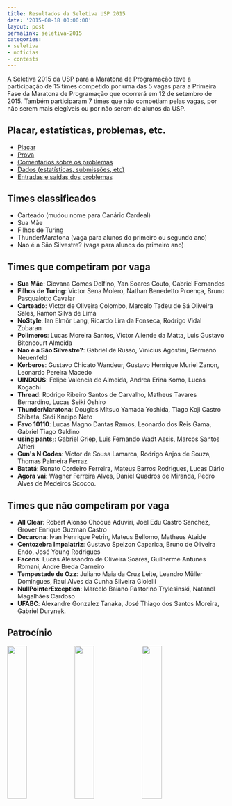 ```yaml
---
title: Resultados da Seletiva USP 2015
date: '2015-08-18 00:00:00'
layout: post
permalink: seletiva-2015
categories:
- seletiva
- noticias
- contests
---
```


A Seletiva 2015 da USP para a Maratona de Programação teve a participação
de 15 times competido por uma das 5 vagas para a Primeira Fase da Maratona
de Programação que ocorrerá em 12 de setembro de 2015.
Também participaram 7 times que não competiam pelas vagas, por não serem
mais elegíveis ou por não serem de alunos da USP.

## Placar, estatísticas, problemas, etc.
- [Placar](https://www.ime.usp.br/~maratona/assets/seletivas/2015/score/detailedscore.html)
- [Prova](https://www.ime.usp.br/~maratona/assets/seletivas/2015/caderno.pdf)
- [Comentários sobre os problemas](https://www.ime.usp.br/~maratona/assets/seletivas/2015/comentarios.pdf)
- [Dados (estatísticas, submissões, etc)](https://www.ime.usp.br/~maratona/assets/seletivas/2015/data.tar.zz)
- [Entradas e saídas dos problemas](https://www.ime.usp.br/~maratona/assets/seletivas/2015/io.tar.xz)

## Times classificados
- Carteado (mudou nome para Canário Cardeal)
- Sua Mãe
- Filhos de Turing
- ThunderMaratona (vaga para alunos do primeiro ou segundo ano)
- Nao é a São Silvestre? (vaga para alunos do primeiro ano)

## Times que competiram por vaga
- **Sua Mãe**: Giovana Gomes Delfino, Yan Soares Couto, Gabriel Fernandes
- **Filhos de Turing**: Victor Sena Molero, Nathan Benedetto Proença, Bruno Pasqualotto Cavalar
- **Carteado**: Victor de Oliveira Colombo, Marcelo Tadeu de Sá Oliveira Sales, Ramon Silva de Lima
- **NoStyle**: Ian Elmôr Lang, Ricardo Lira da Fonseca, Rodrigo Vidal Zobaran
- **Polimeros**: Lucas Moreira Santos, Victor Aliende da Matta, Luis Gustavo Bitencourt Almeida
- **Nao é a São Silvestre?**: Gabriel de Russo, Vinicius Agostini, Germano Neuenfeld
- **Kerberos**: Gustavo Chicato Wandeur, Gustavo Henrique Muriel Zanon, Leonardo Pereira Macedo
- **UINDOUS**: Felipe Valencia de Almeida, Andrea Erina Komo, Lucas Kogachi
- **Thread**: Rodrigo Ribeiro Santos de Carvalho, Matheus Tavares Bernardino, Lucas Seiki Oshiro
- **ThunderMaratona**: Douglas Mitsuo Yamada Yoshida, Tiago Koji Castro Shibata, Sadi Kneipp Neto
- **Favo 10110**: Lucas Magno Dantas Ramos, Leonardo dos Reis Gama, Gabriel Tiago Galdino
- **using pants;**: Gabriel Griep, Luis Fernando Wadt Assis, Marcos Santos Alfieri
- **Gun's N Codes**: Víctor de Sousa Lamarca, Rodrigo Anjos de Souza, Thomas Palmeira Ferraz
- **Batatá**: Renato Cordeiro Ferreira, Mateus Barros Rodrigues, Lucas Dário
- **Agora vai**: Wagner Ferreira Alves, Daniel Quadros de Miranda, Pedro Alves de Medeiros Scocco.

## Times que não competiram por vaga

- **All Clear**: Robert Alonso Choque Aduviri, Joel Edu Castro Sanchez, Grover Enrique Guzman Castro
- **Decarona**: Ivan Henrique Petrin, Mateus Bellomo, Matheus Ataide
- **Centozebra Impalatriz**: Gustavo Spelzon Caparica, Bruno de Oliveira Endo, José Young Rodrigues
- **Facens**: Lucas Alessandro de Oliveira Soares, Guilherme Antunes Romani, André Breda Carneiro
- **Tempestade de Ozz**: Juliano Maia da Cruz Leite, Leandro Müller Domingues, Raul Alves da Cunha Silveira Gioielli
- **NullPointerException**: Marcelo Baiano Pastorino Trylesinski, Natanel Magalhães Cardoso
- **UFABC**: Alexandre Gonzalez Tanaka, José Thiago dos Santos Moreira, Gabriel Durynek.

## Patrocínio
[<img src="{{ site.baseurl }}/assets/post_files/2015-06-23-inscricoes-seletiva/caelum.png" style="width:30%">](http://www.caelum.com.br/)
[<img src="{{ site.baseurl }}/assets/post_files/2015-06-23-inscricoes-seletiva/tecsinapse.png" style="width:30%">](http://www.tecsinapse.com.br/)
[<img src="{{ site.baseurl }}/assets/post_files/2015-06-23-inscricoes-seletiva/tfg.png" style="width:30%">](http://www.tfgco.com/)
